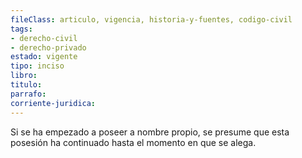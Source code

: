 ```yaml
---
fileClass: articulo, vigencia, historia-y-fuentes, codigo-civil
tags:
- derecho-civil
- derecho-privado
estado: vigente
tipo: inciso
libro:
titulo:
parrafo:
corriente-juridica:
---
```

Si se ha empezado a poseer a nombre propio, se presume que esta posesión ha continuado hasta el momento en que se alega.